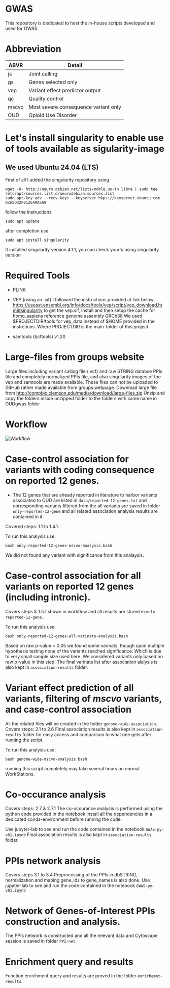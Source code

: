 # GWAS
This repository is dedicated to host the in-house scripts developed and used for GWAS.


# Abbreviation
| ABVR     | Detail                                  |
| -------- | --------------------------------------- |
| js       | Joint calling                           |
| gs       | Genes selected only                     |
| vep      | Variant effect predictor output         |
| qc       | Quality control                         |
| mscvo    | Most severe consequence variant only    |
| OUD      | Opioid Use Disorder                     |

# Let's install singularity to enable use of tools available as sigularity-image 
## We used Ubuntu 24.04 (LTS)
First of all I added the singularity repository using
```
wget -O- http://neuro.debian.net/lists/noble.us-tn.libre | sudo tee /etc/apt/sources.list.d/neurodebian.sources.list
sudo apt-key adv --recv-keys --keyserver hkps://keyserver.ubuntu.com 0xA5D32F012649A5A9
```
follow the instructions
```
sudo apt update
```
after completion use
```
sudo apt install singularity
```
It installed singularity version 4.1.1, you can check your's using
singularity version


# Required Tools
* PLINK
* VEP (using an .sif)
I followed the instructions provided at link below
https://useast.ensembl.org/info/docs/tools/vep/script/vep_download.html#singularity
to get the vep.sif, install and then setup the cache for homo_sapiens reference genome assembly GRCh38
We used $PROJECTDIR/tools for vep_data instead of $HOME provided in the instrctions. Where PROJECTDIR is the 
main-folder of this project.

* samtools (bcftools) v1.20

# Large-files from groups website
Large files including variant calling file (.vcf) and raw STRING databse PPIs file and completely normalized PPIs file, and also singularity images of the vep and samtools are made available. These files can not be uploaded to GitHub rather made available from groups webpage.
Download large file from http://compbio.clemson.edu/media/download/large-files.zip
Unzip and copy the folders inside unzipped folder to the folders with same name in OUDgwas folder

# Workflow
![Workflow](./image/oud-gwas-workflow.png)

# Case-control association for variants with coding consequence on reported 12 genes.
* The 12 genes that are already reported in literature to harbor variants associated to OUD are listed in `data/reported-12-genes.txt` and corresponding variants filtered from the all variants are saved in folder `only-reported-12-gene` and all related association analysis results are contained in it.

Covered steps: 1.1 to 1.4.1.

To run this analysis use:
```
bash only-reported-12-genes-mscvo-analysis.bash
```
We did not found any variant with significance from this analaysis.

# Case-control association for all variants on reported 12 genes (including intronic).
Covers steps &amp; 1.5.1 shown in workflow and all results are stored in `only-reported-12-gene`.

To run this analysis use:
```
bash only-reported-12-genes-all-varinats-analysis.bash
```
Based on raw p-value < 0.05 we found some varinats, though upon multiple hypothesis testing none of the variants reached significance. Which is due to very small sample size used here. We considered variants only based on raw p-value in this step.
The final varinats list after association alalysis is also kept in `association-results` folder.

# Variant effect prediction of all variants, filtering of *mscvo* variants, and case-control association
All the related files will be created in the folder `genome-wide-association`.
Covers steps: 2.1 to 2.6
Final association results is also kept in `association-results` folder for easy access and comparison to what one gets after running the script.

To run this analysis use:
```
bash genome-wide-mscvo-analysis.bash
```

running this script completely may take several hours on normal WorkStations.

# Co-occurance analysis
Covers steps: 2.7 &amp; 2.7.1
The co-occurance analysis is performed using the python code provided in the notebook
install all the dependencies in a dedicated conda-environment before running the code.

Use jupyter-lab to see and run the code contained in the notebook `GWAS-py-v01.ipynb`
Final association results is also kept in `association-results` folder.


# PPIs network analysis
Covers steps 3.1 to 3.4
Preprocessing of the PPIs in dbSTRING, normalization and maping gene_ids to gene_names is also done.
Use jupyter-lab to see and run the code contained in the notebook `GWAS-py-v01.ipynb`

# Network of Genes-of-Interest PPIs construction and analysis.
The PPIs network is constructed and all the relevant data and Cytoscape session is saved in folder `PPI-net`.

# Enrichment query and results
Function enrichment query and results are proved in the folder `enrichemnt-results`.
